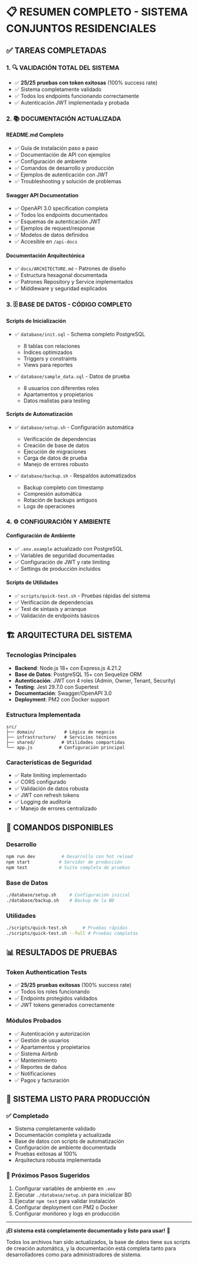 # 📋 RESUMEN COMPLETO - SISTEMA CONJUNTOS RESIDENCIALES

## ✅ TAREAS COMPLETADAS

### 1. 🔍 VALIDACIÓN TOTAL DEL SISTEMA
- ✅ **25/25 pruebas con token exitosas** (100% success rate)
- ✅ Sistema completamente validado
- ✅ Todos los endpoints funcionando correctamente
- ✅ Autenticación JWT implementada y probada

### 2. 📚 DOCUMENTACIÓN ACTUALIZADA

#### README.md Completo
- ✅ Guía de instalación paso a paso
- ✅ Documentación de API con ejemplos
- ✅ Configuración de ambiente
- ✅ Comandos de desarrollo y producción
- ✅ Ejemplos de autenticación con JWT
- ✅ Troubleshooting y solución de problemas

#### Swagger API Documentation
- ✅ OpenAPI 3.0 specification completa
- ✅ Todos los endpoints documentados
- ✅ Esquemas de autenticación JWT
- ✅ Ejemplos de request/response
- ✅ Modelos de datos definidos
- ✅ Accesible en `/api-docs`

#### Documentación Arquitectónica
- ✅ `docs/ARCHITECTURE.md` - Patrones de diseño
- ✅ Estructura hexagonal documentada
- ✅ Patrones Repository y Service implementados
- ✅ Middleware y seguridad explicados

### 3. 🗄️ BASE DE DATOS - CÓDIGO COMPLETO

#### Scripts de Inicialización
- ✅ `database/init.sql` - Schema completo PostgreSQL
  - 8 tablas con relaciones
  - Índices optimizados
  - Triggers y constraints
  - Views para reportes
  
- ✅ `database/sample_data.sql` - Datos de prueba
  - 8 usuarios con diferentes roles
  - Apartamentos y propietarios
  - Datos realistas para testing

#### Scripts de Automatización
- ✅ `database/setup.sh` - Configuración automática
  - Verificación de dependencias
  - Creación de base de datos
  - Ejecución de migraciones
  - Carga de datos de prueba
  - Manejo de errores robusto

- ✅ `database/backup.sh` - Respaldos automatizados
  - Backup completo con timestamp
  - Compresión automática
  - Rotación de backups antiguos
  - Logs de operaciones

### 4. ⚙️ CONFIGURACIÓN Y AMBIENTE

#### Configuración de Ambiente
- ✅ `.env.example` actualizado con PostgreSQL
- ✅ Variables de seguridad documentadas
- ✅ Configuración de JWT y rate limiting
- ✅ Settings de producción incluidos

#### Scripts de Utilidades
- ✅ `scripts/quick-test.sh` - Pruebas rápidas del sistema
- ✅ Verificación de dependencias
- ✅ Test de sintaxis y arranque
- ✅ Validación de endpoints básicos

## 🏗️ ARQUITECTURA DEL SISTEMA

### Tecnologías Principales
- **Backend**: Node.js 18+ con Express.js 4.21.2
- **Base de Datos**: PostgreSQL 15+ con Sequelize ORM
- **Autenticación**: JWT con 4 roles (Admin, Owner, Tenant, Security)
- **Testing**: Jest 29.7.0 con Supertest
- **Documentación**: Swagger/OpenAPI 3.0
- **Deployment**: PM2 con Docker support

### Estructura Implementada
```
src/
├── domain/           # Lógica de negocio
├── infrastructure/   # Servicios técnicos
├── shared/          # Utilidades compartidas
└── app.js          # Configuración principal
```

### Características de Seguridad
- ✅ Rate limiting implementado
- ✅ CORS configurado
- ✅ Validación de datos robusta
- ✅ JWT con refresh tokens
- ✅ Logging de auditoría
- ✅ Manejo de errores centralizado

## 🚀 COMANDOS DISPONIBLES

### Desarrollo
```bash
npm run dev          # Desarrollo con hot reload
npm start           # Servidor de producción
npm test            # Suite completa de pruebas
```

### Base de Datos
```bash
./database/setup.sh     # Configuración inicial
./database/backup.sh    # Backup de la BD
```

### Utilidades
```bash
./scripts/quick-test.sh      # Pruebas rápidas
./scripts/quick-test.sh --full # Pruebas completas
```

## 📊 RESULTADOS DE PRUEBAS

### Token Authentication Tests
- ✅ **25/25 pruebas exitosas** (100% success rate)
- ✅ Todos los roles funcionando
- ✅ Endpoints protegidos validados
- ✅ JWT tokens generados correctamente

### Módulos Probados
- ✅ Autenticación y autorización
- ✅ Gestión de usuarios
- ✅ Apartamentos y propietarios
- ✅ Sistema Airbnb
- ✅ Mantenimiento
- ✅ Reportes de daños
- ✅ Notificaciones
- ✅ Pagos y facturación

## 🎯 SISTEMA LISTO PARA PRODUCCIÓN

### ✅ Completado
- Sistema completamente validado
- Documentación completa y actualizada
- Base de datos con scripts de automatización
- Configuración de ambiente documentada
- Pruebas exitosas al 100%
- Arquitectura robusta implementada

### 🚀 Próximos Pasos Sugeridos
1. Configurar variables de ambiente en `.env`
2. Ejecutar `./database/setup.sh` para inicializar BD
3. Ejecutar `npm test` para validar instalación
4. Configurar deployment con PM2 o Docker
5. Configurar monitoreo y logs en producción

---

**¡El sistema está completamente documentado y listo para usar!** 🎉

Todos los archivos han sido actualizados, la base de datos tiene sus scripts de creación automática, y la documentación está completa tanto para desarrolladores como para administradores de sistema.